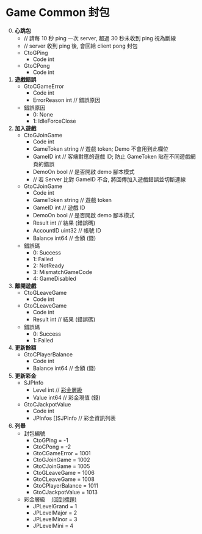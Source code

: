 Game Common 封包
=========================
0. **心跳包**
	- // 請每 10 秒 ping 一次 server, 超過 30 秒未收到 ping 視為斷線
	- // server 收到 ping 後, 會回給 client pong 封包
	- CtoGPing
		- Code int
	- GtoCPong
		- Code int
0. **遊戲錯誤**
	- GtoCGameError
		- Code int
		- ErrorReason int // 錯誤原因
	- 錯誤原因
		- 0: None
		- 1: IdleForceClose
0. **加入遊戲**
	- CtoGJoinGame
		- Code int
		- GameToken string // 遊戲 token; Demo 不會用到此欄位
		- GameID    int    // 客端對應的遊戲 ID; 防止 GameToken 貼在不同遊戲網頁的錯誤
		- DemoOn    bool   // 是否開啟 demo 腳本模式
		- // 若 Server 比對 GameID 不合, 將回傳加入遊戲錯誤並切斷連線
	- GtoCJoinGame
		- Code int
		- GameToken string // 遊戲 token
		- GameID    int    // 遊戲 ID
		- DemoOn    bool   // 是否開啟 demo 腳本模式
		- Result    int    // 結果 (錯誤碼)
		- AccountID uint32 // 帳號 ID
		- Balance   int64  // 金額 (錢)
	- 錯誤碼
		- 0: Success
		- 1: Failed
		- 2: NotReady
		- 3: MismatchGameCode
		- 4: GameDisabled
0. **離開遊戲**
	- CtoGLeaveGame
		- Code int
	- GtoCLeaveGame
		- Code int
		- Result int // 結果 (錯誤碼)
	- 錯誤碼
		- 0: Success
		- 1: Failed
0. **更新餘額**
	- GtoCPlayerBalance
		- Code int
		- Balance int64 // 金額 (錢)
0. **更新彩金**
	- SJPInfo<span id="彩金資訊"></span>
		- Level int   // <a href="#彩金層級">彩金層級</a>
		- Value int64 // 彩金現值 (錢)
	- GtoCJackpotValue
		- Code int
		- JPInfos []SJPInfo // 彩金資訊列表
0. **列舉**
	- 封包編號
		- CtoGPing          = -1
		- GtoCPong          = -2
		- GtoCGameError     = 1001
		- CtoGJoinGame      = 1002
		- GtoCJoinGame      = 1005
		- CtoGLeaveGame     = 1006
		- GtoCLeaveGame     = 1008
		- GtoCPlayerBalance = 1011
		- GtoCJackpotValue  = 1013
	- 彩金層級<span id="彩金層級"></span>&nbsp;&nbsp;&nbsp;&nbsp;<a href="#標題">(回到標題)</a>
		- JPLevelGrand = 1
		- JPLevelMajor = 2
		- JPLevelMinor = 3
		- JPLevelMini  = 4